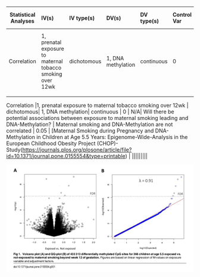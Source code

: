 | **Statistical Analyses**	|  **IV(s)**  |  **IV type(s)** |  **DV(s)**  |  **DV type(s)**  |  **Control Var** | **Control Var type**  | **Question to be answered** | **_H0_** | **alpha** | **link to paper**| 
|:----------:|:----------|:------------|:-------------|:-------------|:------------|:------------- |:------------------|:----:|:-------:|:-------|
Correlation	|1, prenatal exposure to maternal tobacco smoking over 12wk | dichotomous| 1, DNA methylation| continuous | 0 | N/A| 	Will there be potential associations between exposure to maternal smoking leading and DNA-Methylation? | Maternal smoking and DNA-Methylation are not correlated | 0.05 | [Maternal Smoking during Pregnancy and DNA-Methylation in Children at Age 5.5 Years: Epigenome-Wide-Analysis in the European Childhood Obesity Project (CHOP)- Study(https://journals.plos.org/plosone/article/file?id=10.1371/journal.pone.0155554&type=printable) |
  |||||||||
  
  

Correlation	|1, prenatal exposure to maternal tobacco smoking over 12wk | dichotomous| 1, DNA methylation| continuous | 0 | N/A| 	Will there be potential associations between exposure to maternal smoking leading and DNA-Methylation? | Maternal smoking and DNA-Methylation are not correlated | 0.05 | [Maternal Smoking during Pregnancy and DNA-Methylation in Children at Age 5.5 Years: Epigenome-Wide-Analysis in the European Childhood Obesity Project (CHOP)- Study(https://journals.plos.org/plosone/article/file?id=10.1371/journal.pone.0155554&type=printable) |
  |||||||||
  
  
![correlation plot from reference](correlation_screenshot.png)
